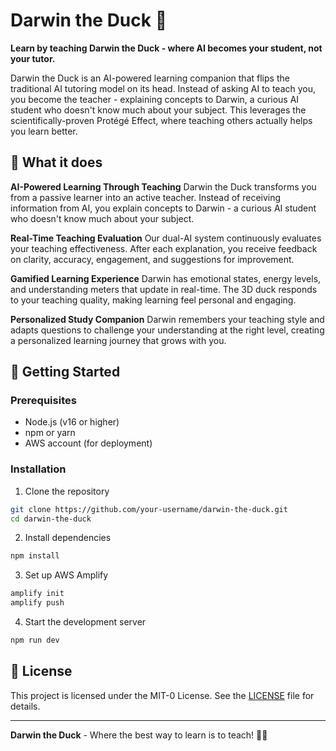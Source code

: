 # Darwin the Duck 🦆

**Learn by teaching Darwin the Duck - where AI becomes your student, not your tutor.**

Darwin the Duck is an AI-powered learning companion that flips the traditional AI tutoring model on its head. Instead of asking AI to teach you, you become the teacher - explaining concepts to Darwin, a curious AI student who doesn't know much about your subject. This leverages the scientifically-proven Protégé Effect, where teaching others actually helps you learn better.

## 🎯 What it does

**AI-Powered Learning Through Teaching**
Darwin the Duck transforms you from a passive learner into an active teacher. Instead of receiving information from AI, you explain concepts to Darwin - a curious AI student who doesn't know much about your subject.

**Real-Time Teaching Evaluation**
Our dual-AI system continuously evaluates your teaching effectiveness. After each explanation, you receive feedback on clarity, accuracy, engagement, and suggestions for improvement.

**Gamified Learning Experience**
Darwin has emotional states, energy levels, and understanding meters that update in real-time. The 3D duck responds to your teaching quality, making learning feel personal and engaging.

**Personalized Study Companion**
Darwin remembers your teaching style and adapts questions to challenge your understanding at the right level, creating a personalized learning journey that grows with you.

## 🚀 Getting Started

### Prerequisites
- Node.js (v16 or higher)
- npm or yarn
- AWS account (for deployment)

### Installation

1. Clone the repository
```bash
git clone https://github.com/your-username/darwin-the-duck.git
cd darwin-the-duck
```

2. Install dependencies
```bash
npm install
```

3. Set up AWS Amplify
```bash
amplify init
amplify push
```

4. Start the development server
```bash
npm run dev
```

## 📝 License

This project is licensed under the MIT-0 License. See the [LICENSE](LICENSE) file for details.

---

**Darwin the Duck** - Where the best way to learn is to teach! 🦆✨
